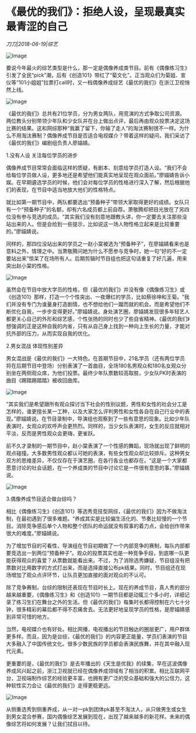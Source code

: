 # 《最优的我们》：拒绝人设，呈现最真实最青涩的自己

*刀刀|2018-06-19|综艺*

![Image](http://p1.pstatp.com/large/pgc-image/15294639359323714102a71)

要说今年最火的综艺类型是什么，那一定是偶像养成类节目。前有《偶像练习生》引发了全民“pick”潮，后有《创造101》带红了“菊文化”。正当观众们为菊姐、宣仪等“101小姐姐”拉票打call时，又一档偶像养成综艺《最优的我们》在浙江卫视悄然上线。

![Image](http://p1.pstatp.com/large/pgc-image/15294639359701caf2ded4e)

《最优的我们》总共有21位学员，分为男女两队，用竞演的方式争取公司资源。两位教头分别带领少年队和少女队并在台上做出点评，最后再由观众投票决定这场比赛的结果。这和网综那种“我赢了留下，你输了走人”的淘汰赛制很不一样。为什么不用淘汰赛制？偶像养成节目是否适合电视媒介？带着这样的疑问，我们采访了《最优的我们》编剧组负责人廖媌婧。

1.没有人设 关注每位学员的进步

偶像养成节目常常会面临这样的质疑，有剧本、刻意给学员打造人设。“我们不会给每位学员做人设，更多地还是希望他们能真实地呈现在观众面前。”廖媌婧告诉小娱。在早期遴选学员的时候，他们会对每位学员的性格进行深入了解，然后根据他们的表现，在节目中适当地放大他们的性格特点。

就比如第一期节目中，两队都要选出“预备种子”带领大家取得更好的成绩。女队只有一个“预备种子”的名额，却有六名成员都上前自荐。萧敬腾却把目光放在了另四位没有参与竞选的成员。“其实我们没有刻意地跟教头讲，你一定要去关注那些没站出来的人。但是会给到一些提示，比如说这一场人物性格立起来是比较重要的。”廖媌婧说。

同样的，那四位没站出来的学员之一赵小棠被选为“预备种子”，在廖媌婧看来也是意料之外，情理之中。当萧敬腾问她为什么不愿参与竞争时，她一句“好的不一定要站出来”惊呆了在场所有人。后期剪辑时节目组也把这句话重复了好几遍，用来突出赵小棠的性格。

![Image](http://p3.pstatp.com/large/pgc-image/1529463935976a2fc325b2a)

虽然会在节目中放大学员的性格，但《最优的我们》并没有像《偶像练习生》或《创造101》那样，打造一个个性突出、一夜爆红的学员，比如蔡徐坤和王菊。“我们并没有专门为谁量身打造剧情，也不想给他们一蹴而就的机会。而是希望他们不断优化自我，一步步变得更好。”廖媌婧说。身处演艺圈，廖媌婧发现很多年轻艺人都更关心自己的外形和综艺感，个性张扬的同时也少了些自省精神。《最优的我们》想强调的正是这种自我的内省，只有从自己身上找到一种向上生长的力量，才能对抗外部的压力，从而实现自我的优化。

2.男女混战 体现性别差异

男女混战是《最优的我们》一大特色。在首期节目中，21名学员（还有两位学员将在后期节目中登场）分别表演了一首曲目，全场180名男观众和180名女观众分别坐在两侧观众席，为他们投票。最终少年队票数较高取胜，少女队PK时表演的曲目《踢踏踢踏踏》被收回曲库。

![Image](http://p3.pstatp.com/large/pgc-image/15294639360738fd3e539e0)

“其实我们是希望跟所有观众探讨当下社会的性别议题，男性和女性的社会分工是怎样的，谁更擅长某一工种，以及大家怎么评判男性和女性各自在自己行业中的表现。”廖媌婧说。在节目录制中，导演组也观察到了一些有意思的现象。比如少年队表演时，女观众的欢呼声会更热烈。同样的，当少女队表演时，女生的反应就相对平淡，反而是男性观众会更嗨，更雀跃。

前不久才录制的一期节目中，赵小棠表演了一个性感的舞蹈，现场就出现了鲜明的观点碰撞。大多数男性观众都认可她的表演，有些女性观众却比较排斥。这种男女双方的思维差异，不仅仅存在于演艺圈，在各行各业也都存在。“这是一个大家都愿意讨论的社会话题，在一个养成类的节目中讨论它是一件很有意思的事。”廖媌婧说。

![Image](http://p1.pstatp.com/large/pgc-image/1529463935884252ad32140)

3.偶像养成节目适合做台综吗？

相比《偶像练习生》《创造101》等选秀竞技型网综，《最优的我们》因为不做淘汰制，在最初遇到了很多难题。“养成其实是比较偏生活化的、节奏比较慢的一个节目。消除竞争感后单个人物和整个团队的命运就没有叙事的着力点，会给创作带来很大的难度。”廖媌婧说。

为了增加节目的可看性，导演组在节目初期做了一个内部竞争的赛制，每队内部都要竞选出一到两位“预备种子”。观众的投票其实也是一种竞争手段，到底哪一队更能获得观众的喜爱？从票数就能看出来。不过，为了消除选秀嫌疑，节目组没有把票数对比用数字的方式打出来，而是选择直接公布pk结果。同时，节目组还在现场增加了观众点评环节，让队员更加直接的面对观众的不认可。

除了竞争赛制，台综的限制还表现在节目时长上。现在的养成节目，真人秀的部分越来越重要，《偶像练习生》和《创造101》一期节目都是动辄三个多小时，详细记录了练习生们在舞台之外的生活。但《最优的我们》每集时长都得控制在六七十分钟，很多精彩的幕后都不得不忍痛舍去。无法更好地呈现学员的性格，是廖媌婧感到非常可惜的地方。

当然，电视媒介也有好处。相比网播，电视播出的节目触达的圈层更广，用户群体更多样。而且，因为是台综，《最优的我们》的内容更正能量，学员们表演的节目大多融入了中国传统文化。很多少数民族的学员都会表演民族舞，并在其中融入现代元素。

更重要的是，《最优的我们》是去年播出的《天生是优我》的续集，早在这波偶像养成风兴起之前，浙江卫视就已经在偶像养成领域有了相当的积累。相比互联网平台，卫视端制作综艺的经验更丰富，也拥有更广泛的受众基础和强大的公信力，这种软性实力会让《最优的我们》走得更稳更远。

![Image](http://p3.pstatp.com/large/pgc-image/15294639364490e0218188c)

从侧重选秀到侧重养成，从一对一pk到团体pk甚至不淘汰人，从只做男生或女生到男女混合参赛，国内偶像综艺发展到现在，出现了越来越多的新花样。未来的偶像综艺将如何发展？让我们拭目以待。

